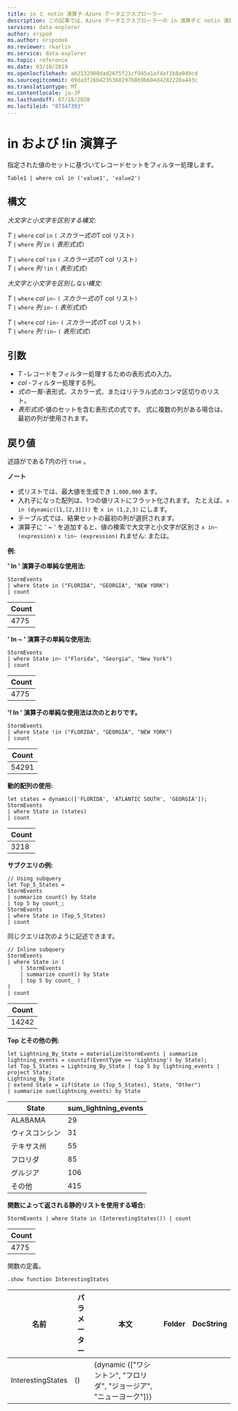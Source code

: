 ```yaml
---
title: in と notin 演算子-Azure データエクスプローラー
description: この記事では、Azure データエクスプローラーの in 演算子と notin 演算子について説明します。
services: data-explorer
author: orspod
ms.author: orspodek
ms.reviewer: rkarlin
ms.service: data-explorer
ms.topic: reference
ms.date: 03/18/2019
ms.openlocfilehash: ab2132908dad26f5f21cf945a1af4af1b8a049cd
ms.sourcegitcommit: 09da3f26b4235368297b8b9b604d4282228a443c
ms.translationtype: MT
ms.contentlocale: ja-JP
ms.lasthandoff: 07/28/2020
ms.locfileid: "87347393"
---
```

# <a name="in-and-in-operators"></a>in および !in 演算子

指定された値のセットに基づいてレコードセットをフィルター処理します。

```kusto
Table1 | where col in ('value1', 'value2')
```

## <a name="syntax"></a>構文

*大文字と小文字を区別する構文:*

*T* `|` `where` *col* `in` `(` *スカラー式の*T col リスト`)`   
*T* `|` `where` *列* `in` `(` *表形式式*`)`   
 
*T* `|` `where` *col* `!in` `(` *スカラー式の*T col リスト`)`  
*T* `|` `where` *列* `!in` `(` *表形式式*`)`   

*大文字と小文字を区別しない構文:*

*T* `|` `where` *col* `in~` `(` *スカラー式の*T col リスト`)`   
*T* `|` `where` *列* `in~` `(` *表形式式*`)`   
 
*T* `|` `where` *col* `!in~` `(` *スカラー式の*T col リスト`)`  
*T* `|` `where` *列* `!in~` `(` *表形式式*`)`   

## <a name="arguments"></a>引数

* *T* -レコードをフィルター処理するための表形式の入力。
* *col* -フィルター処理する列。
* *式の一覧*-表形式、スカラー式、またはリテラル式のコンマ区切りのリスト。
* *表形式式*-値のセットを含む表形式の式です。 式に複数の列がある場合は、最初の列が使用されます。

## <a name="returns"></a>戻り値

述語がである*T*内の行 `true` 。

**ノート**

* 式リストでは、最大値を生成でき `1,000,000` ます。
* 入れ子になった配列は、1つの値リストにフラット化されます。 たとえば、`x in (dynamic([1,[2,3]]))` を `x in (1,2,3)` にします。
* テーブル式では、結果セットの最初の列が選択されます。
* 演算子に ' ~ ' を追加すると、値の検索で大文字と小文字が区別さ `x in~ (expression)` `x !in~ (expression)` れません: または。

**例:**  

**' In ' 演算子の単純な使用法:**  

<!-- csl: https://help.kusto.windows.net:443/Samples -->
```kusto
StormEvents 
| where State in ("FLORIDA", "GEORGIA", "NEW YORK") 
| count
```

|Count|
|---|
|4775|  


**' In ~ ' 演算子の単純な使用法:**  

<!-- csl: https://help.kusto.windows.net:443/Samples -->
```kusto
StormEvents 
| where State in~ ("Florida", "Georgia", "New York") 
| count
```

|Count|
|---|
|4775|  

**'! In ' 演算子の単純な使用法は次のとおりです。**  

<!-- csl: https://help.kusto.windows.net:443/Samples -->
```kusto
StormEvents 
| where State !in ("FLORIDA", "GEORGIA", "NEW YORK") 
| count
```

|Count|
|---|
|54291|  


**動的配列の使用:**

<!-- csl: https://help.kusto.windows.net:443/Samples -->
```kusto
let states = dynamic(['FLORIDA', 'ATLANTIC SOUTH', 'GEORGIA']);
StormEvents 
| where State in (states)
| count
```

|Count|
|---|
|3218|


**サブクエリの例:**  

<!-- csl: https://help.kusto.windows.net:443/Samples -->
```kusto
// Using subquery
let Top_5_States = 
StormEvents
| summarize count() by State
| top 5 by count_; 
StormEvents 
| where State in (Top_5_States) 
| count
```

同じクエリは次のように記述できます。

<!-- csl: https://help.kusto.windows.net:443/Samples -->
```kusto
// Inline subquery 
StormEvents 
| where State in (
    ( StormEvents
    | summarize count() by State
    | top 5 by count_ )
) 
| count
```

|Count|
|---|
|14242|  

**Top とその他の例:**  

<!-- csl: https://help.kusto.windows.net:443/Samples -->
```kusto
let Lightning_By_State = materialize(StormEvents | summarize lightning_events = countif(EventType == 'Lightning') by State);
let Top_5_States = Lightning_By_State | top 5 by lightning_events | project State; 
Lightning_By_State
| extend State = iif(State in (Top_5_States), State, "Other")
| summarize sum(lightning_events) by State 
```

| State     | sum_lightning_events |
|-----------|----------------------|
| ALABAMA   | 29                   |
| ウィスコンシン | 31                   |
| テキサス州     | 55                   |
| フロリダ   | 85                   |
| グルジア   | 106                  |
| その他     | 415                  |

**関数によって返される静的リストを使用する場合:**  

<!-- csl: https://help.kusto.windows.net:443/Samples -->
```kusto
StormEvents | where State in (InterestingStates()) | count

```

|Count|
|---|
|4775|  

関数の定義。

<!-- csl: https://help.kusto.windows.net:443/Samples -->
```kusto
.show function InterestingStates
```

|名前|パラメーター|本文|Folder|DocString|
|---|---|---|---|---|
|InterestingStates|()|{dynamic (["ワシントン", "フロリダ", "ジョージア", "ニューヨーク"])}
